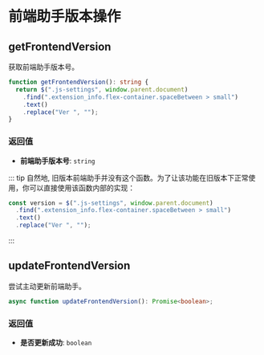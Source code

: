 # 前端助手版本操作 <Badge type="tip" text="Ver 2.2.3" />
<CustomTOC />

## getFrontendVersion

获取前端助手版本号。

```typescript
function getFrontendVersion(): string {
  return $(".js-settings", window.parent.document)
    .find(".extension_info.flex-container.spaceBetween > small")
    .text()
    .replace("Ver ", "");
}
```
### 返回值
- **前端助手版本号**: `string`

::: tip
自然地, 旧版本前端助手并没有这个函数。为了让该功能在旧版本下正常使用，你可以直接使用该函数内部的实现：

```typescript
const version = $(".js-settings", window.parent.document)
  .find(".extension_info.flex-container.spaceBetween > small")
  .text()
  .replace("Ver ", "");
```
:::

## updateFrontendVersion
尝试主动更新前端助手。

```typescript
async function updateFrontendVersion(): Promise<boolean>;
```

### 返回值
- **是否更新成功**: `boolean`
